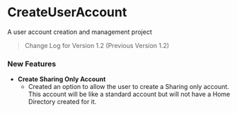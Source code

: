 # CreateUserAccount
A user account creation and management project

> Change Log for Version 1.2 (Previous Version 1.2)

### New Features
- **Create Sharing Only Account**
    - Created an option to allow the user to create a Sharing only account. This account will be like a standard account but will not have a Home Directory created for it.

